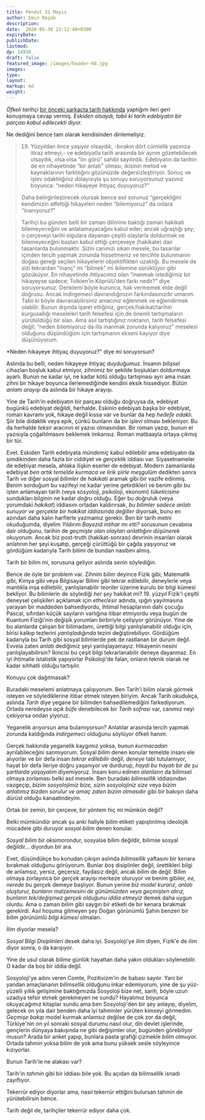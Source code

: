 ```yaml
---
title: Pendul 31 Mayıs
author: Emin Reşah 
description: 
date:  2020-05-30 23:12:48+0300
expiryDate: 
publishDate: 
lastmod: 
dp: 14930 
draft: false 
featured_image: /images/header-68.jpg
images:
type:
layout:
markup: md 
weight: 
---
```


*Öfkeli tarihçi* [bir önceki sarkaçta tarih hakkında][pendul] yaptığım ileri geri konuşmaya cevap
vermiş.  *Eskiden olsaydı, tabii ki tarih edebiyatın bir parçası kabul edilecekti* diyor. 

Ne dediğini bence tam olarak kendisinden dinlemeliyiz. 

> 19. Yüzyıldan önce yaşıyor olsaydık, -bırakın dört cümlelik yazınıza itiraz etmeyi,- ve edebiyatla
>     tarih arasında bir ayrım gözetebilecek olsaydık, olsa olsa “ön görü” sahibi sayılırdık.
>     Edebiyatın da tarihin de en nihayetinde “bir anlatı” olması, ikisinin metod ve kaynaklarının
>     farklılığını gözünüzde değersizleştiriyor. Sonuç ve işlev odaklılığınız dolayısıyla şu soruyu
> soruyorsunuz yazınız boyunca: “neden hikayeye ihtiyaç duyuyoruz?” 

> Daha belirginleştirecek olursak bence asıl sorunuz “gerçekliğini kendimizin atfettiği hikayeleri
> neden “bilemiyoruz” da onlara “inanıyoruz?” 

> Tarihçi bu günden belli bir zaman dilimine baktığı zaman hakikati bilemeyeceğini ve
> anlatamayacağını kabul eder; ancak uğraştığı şey; o çerçeveyi tarihi olgulara dayanan çeşitli
> olaylarla doldurmak ve bilemeyeceğini baştan kabul ettiği çerçeveye (hakikate) dair tasarılarda
> bulunmaktır. Sizin canınızı sıkan mesele, bu tasarılar içinden tercih yapmak zorunda hissetmeniz
> ve tercihte bulunmanın doğası gereği seçilen hikayelerin objektiflikten uzaklığı. Bu mesele de
> sizi tekrardan “inanç” mı “bilmek” mi ikilemine sürüklüyor gibi gözüküyor. En nihayetinde
> ihtiyacımız olan “inanmak istediğimiz bir hikayeyse sadece; Tolkien’in Köprülü’den farkı nedir?”
> diye soruyorsunuz. Denklemi böyle kurunca, hak vermemek elde değil doğrusu. Ancak indirgemeci
> davrandığınızın farkındasınızdır umarım. Tabii ki böyle davranabilirsiniz amacınız eğlenmek ve
> eğlendirmek olabilir. Bunun dışında işaret ettiğiniz, gerçek/hakikat/tarihin kurgusallığı
> meseleleri tarih felsefesi için de önemli tartışmaların yürütüldüğü bir alan. Ama asıl
> tartıştığınız noktanın, tarih felsefesi değil; “neden bilemiyoruz da illa inanmak zorunda
> kalıyoruz” meselesi olduğunu düşündüğüm için tartışmanın ekseni kayıyor diye düşünüyorum. 

*Neden hikayeye ihtiyaç duyuyoruz?" diye mi soruyorsun?

Aslında bu belli, neden hikayeye ihtiyaç duyduğumuz. İnsanın *bilişsel* cihazları boşluk kabul
etmiyor, zihnimiz bir şekilde boşlukları doldurmaya ayarlı. Bunun ne kadar iyi, ne kadar kötü olduğu
tartışması ayrı ama insan zihni bir hikaye boyunca ilerlemediğinde kendini eksik hissediyor. Bütün
*anlam arayışı* da aslında bir hikaye arayışı. 

Yine de Tarih'in edebiyatın bir parçası olduğu doğruysa da, edebiyat bugünkü edebiyat değildi,
herhalde.  Eskinin edebiyatı başka bir edebiyat, roman kavramı yok, hikaye değil kıssa var ve bunlar
da hep *hedefe odaklı.* Şiir bile didaktik veya epik, çünkü bunların da bir *işlevi* olması
bekleniyor. Bu da herhalde *teksir* aracının el yazısı olmasından. Bir roman yazıp, bunun el
yazısıyla çoğaltılmasını beklemek imkansız. Roman matbaayla ortaya çıkmış bir tür. 

Evet. Eskiden Tarih edebiyata *mündemiç* kabul edilebilir ama edebiyatın da şimdikinden daha fazla
bir ciddiyet ve *gerçeklik* iddiası var. Siyasetnameler de edebiyat mesela, ahlaka ilişkin eserler
de edebiyat. Modern zamanlarda edebiyat *ben artık temelde kurmaca ve lirik şiirle meşgulüm*
dedikten sonra Tarih ve diğer sosyal *bilimler* de *hakikati* aramak gibi bir vazife edinmiş. Benim
sorduğum bu vazifeyi ne kadar yerine getirdikleri ve benim gibi bu işten anlamayan tarih (veya
sosyoloji, psikoloji, ekonomi) *tüketicisine* sundukları bilginin ne kadar *doğru* olduğu. Eğer bu
doğruluk (veya yorumdaki *hakikat*) iddiasını ortadan kaldırırsak, *bu bilimler sadece anlatı
sunuyor ve gerçekte bir hakikat iddiasında değiller* diyorsak, bunu en azından daha kalın harflerle
yazmamız gerekir. Ben bir tarih metni okuduğumda, diyelim *Yıldırım Bayezid intihar mı etti?*
sorusunun cevabına dair olduğunu, tarihin de *geçmişte olan olayları anlattığını düşünerek*
okuyorum. Ancak biz post-truth (hakikat-sonrası) devrinin insanları olarak anlatının her şeyi
kuşatıp, gerçeği çürüttüğü bir çağda yaşıyoruz ve gördüğüm kadarıyla Tarih bilimi de bundan
nasibini almış.

Tarih bir bilim mi, sorusuna geliyor aslında senin söylediğin. 

Bence de öyle bir problem var. Zihnim bilim deyince Fizik gibi, Matematik gibi, Kimya gibi veya
Bilgisayar Bilimi gibi tekrar edilebilir, deneylerle veya mantıkla inşa edilebilir, yanlışlanabilir
teoriler üzerine kurulu bir bilgi kümesi bekliyor. Bu bilimlerin de söylediği *her şey* hakikat mi?
19. yüzyıl Fizik'i çeşitli deneysel çelişkileri açıklamak için *ether/esir* adında, ışığın
yayılmasına yarayan bir maddeden bahsediyordu, ihtimal hesaplarının dahi çocuğu Pascal, sıfırdan
küçük sayıların varlığına itibar etmiyordu veya bugün de Kuantum Fiziği'nin değişik yorumları
birbiriyle çelişiyor görünüyor. Yine de bu alanlarda çalışan bir bilimadamı, ürettiği bilgi
yanlışlanabilir olduğu için, birisi kalkıp tezlerini *yanlışladığında* tezini değiştirebiliyor.
Gördüğüm kadarıyla bu Tarih gibi sosyal bilimlerde pek de rastlanan bir durum değil. Evvela zaten
*anlatı* dediğimiz şeyi yanlışlayamayız. Hikayenin nesini yanlışlayabilirsin? İkincisi bu çeşit
bilgi tekrarlanabilir deneye dayanmaz. En iyi ihtimalle istatistik yapıyorlar Psikoloji'de falan,
onların teknik olarak ne kadar sıhhatli olduğu tartışılır. 

Konuyu çok dağıtmasak?

Buradaki meselemi anlatmaya çalışıyorum. Ben Tarih'i bilim olarak görmek isteyen ve söylediklerine
itibar etmek isteyen biriyim. Ancak Tarih okudukça, aslında *Tarih* diye yegane bir bilimden
bahsedilemediğini farkediyorum. Ortada neredeyse *açık büfe* denebilecek bir *Tarih sofrası* var,
canımız neyi çekiyorsa ondan yiyoruz. 

Yeganelik arıyorsun ama bulamıyorsun? Anlatılar arasında tercih yapmak zorunda kaldığında
*indirgemeci* olduğunu söylüyor öfkeli hanım. 

Gerçek hakkında yeganelik kaygımız yoksa, bunun *kurmacadan* ayrılabileceğini sanmıyorum. Sosyal
*bilim* denen konular temelde insanı ele alıyorlar ve bir defa insan *tekrar edilebilir* değil,
*deneye* tabi tutulamıyor, hayat bir defa ileriye doğru yaşanıyor ve durdurup, *haydi bu hayatı bir
de şu şartlarda yaşayalım* diyemiyoruz. İnsanı konu edinen *alanların* da bilimsel olmaya zorlaması
belki asıl mesele. Ben buradaki *bilimsellik* iddiasından vazgeçip, *bizim sosyolojimiz bize, sizin
sosyolojiniz size* veya *bizim anlatımız bizden sorulur ve amaç zaten bizim olmasıdır* gibi bir
bakışın daha dürüst olduğu kanaatindeyim. 

Ortak bir zemin, bir çerçeve, bir yöntem hiç mi mümkün değil?

Belki mümkündür ancak şu anki haliyle *bilim* etiketi yapıştırılmış ideolojik mücadele gibi duruyor
*sosyal bilim* denen konular. 

*Sosyal bilim* bir oksimorondur, sosyalse bilim değildir, bilimse sosyal değildir... diyordun bir
ara. 

Evet, düşündükçe bu konudan çıkışın aslında *bilimsellik* yaftasını bir kenara bırakmak olduğunu
görüyorum. Bunlar *boş* disiplinler değil, ürettikleri bilgi de anlamsız, yersiz, geçersiz, faydasız
değil, ancak *bilim* de değil. Bilim olmaya zorlayınca bir *gerçek* arayışı merkeze oturuyor ve
benim gibiler, *ee, nerede bu gerçek* demeye başlıyor. Bunun yerine *biz model kurarız, anlatı
oluşturur, bunların malzemesini de günümüzden veya geçmişten alırız, bunların tek/değişmez gerçek
olduğunu iddia etmeyiz* demek daha uygun olurdu. Ama o zaman *bilim* gibi saygın bir etiketi de bir
kenara bırakmak gerekirdi. Asıl hoşuma gitmeyen şey Doğan görünümlü Şahin benzeri bir *bilim
görünümlü bilgi kümesi* olmaları. 

*İlim* diyorlar mesela? 

*Sosyal Bilgi Disiplinleri* desek daha iyi. Sosyoloji'ye *ilim* diyen, Fizik'e de ilim diyor sonra,
o da karışıyor. 

Yine de usul olarak *bilime* günlük hayattan daha yakın oldukları söylenebilir. O kadar da boş bir
iddia değil. 

Sosyoloji'ye adını veren Comte, Pozitivizm'in de babası sayılır. Yani bir yandan amaçlananın
*bilimsellik* olduğunu inkar edemiyorum, yine de şu yüz-yüzelli yıllık gelişimine baktığımızda
Sosyoloji bize net, sarih, böyle uzun uzadıya tefsir etmek gerekmeyen ne sundu? Hayatımız boyunca
okuyacağımız kitaplar sundu ama ben Sosyoloji'den bir şey anlayıp, diyelim, gelecek on yıla dair
benden daha iyi tahminler yürüten kimseyi görmedim. *Geçmişe bakıp* model kurmak anlamsız değilse de
çok zor da değil, Türkiye'nin on yıl sonraki sosyal durumu nasıl olur, din devlet işlerinde,
gençlerin dünyaya bakışında ne gibi değişimler olur, bugünden görebiliyor musun? Arada bir anket
yapıp, bunlara pasta grafiği çizmekle *bilim* olmuyor. Ortada tahmin yoksa bilim de yok ama bunu
yüksek sesle söyleyince kızıyorlar. 

Bunun Tarih'le ne alakası var?

Tarih'in *tahmin* gibi bir iddiası bile yok. Bu açıdan da bilimsellik isnadı zayıflıyor. 

Tekerrür ediyor diyorlar ama, nasıl tekerrür ettiğini bulursan tahmin de yürütebilirsin bence. 

Tarih değil de, tarihçiler tekerrür ediyor daha çok. 

[pendul]: /yeni/pendul-30-hayis--3881/
